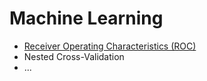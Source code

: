# Machine Learning
- [Receiver Operating Characteristics (ROC)](Receiver%20Operating%20Characteristics%20(ROC).ipynb)
- Nested Cross-Validation
- ...
